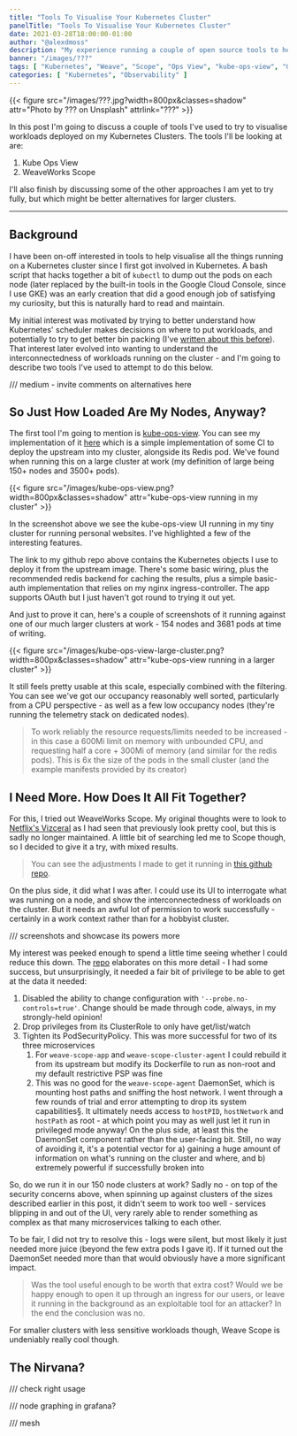 ```yaml
---
title: "Tools To Visualise Your Kubernetes Cluster"
panelTitle: "Tools To Visualise Your Kubernetes Cluster"
date: 2021-03-28T18:00:00-01:00
author: "@alexdmoss"
description: "My experience running a couple of open source tools to help visualise workloads deployed on Kubernetes"
banner: "/images/???"
tags: [ "Kubernetes", "Weave", "Scope", "Ops View", "kube-ops-view", "Graph", "Observability" ]
categories: [ "Kubernetes", "Observability" ]
---
```


{{< figure src="/images/???.jpg?width=800px&classes=shadow" attr="Photo by ??? on Unsplash" attrlink="???" >}}

In this post I'm going to discuss a couple of tools I've used to try to visualise workloads deployed on my Kubernetes Clusters. The tools I'll be looking at are:

1. Kube Ops View
2. WeaveWorks Scope

I'll also finish by discussing some of the other approaches I am yet to try fully, but which might be better alternatives for larger clusters.

---

## Background

I have been on-off interested in tools to help visualise all the things running on a Kubernetes cluster since I first got involved in Kubernetes. A bash script that hacks together a bit of `kubectl` to dump out the pods on each node (later replaced by the built-in tools in the Google Cloud Console, since I use GKE) was an early creation that did a good enough job of satisfying my curiosity, but this is naturally hard to read and maintain.

My initial interest was motivated by trying to better understand how Kubernetes' scheduler makes decisions on where to put workloads, and potentially to try to get better bin packing (I've [written about this before](https://alexos.dev/2019/09/28/squeezing-gke-system-resources-in-small-clusters/)). That interest later evolved into wanting to understand the interconnectedness of workloads running on the cluster - and I'm going to describe two tools I've used to attempt to do this below.

/// medium - invite comments on alternatives here

## So Just How Loaded Are My Nodes, Anyway?

The first tool I'm going to mention is [kube-ops-view](https://codeberg.org/hjacobs/kube-ops-view). You can see my implementation of it [here](https://github.com/alexdmoss/kube-ops-view) which is a simple implementation of some CI to deploy the upstream into my cluster, alongside its Redis pod. We've found when running this on a large cluster at work (my definition of large being 150+ nodes and 3500+ pods).

{{< figure src="/images/kube-ops-view.png?width=800px&classes=shadow" attr="kube-ops-view running in my cluster" >}}

In the screenshot above we see the kube-ops-view UI running in my tiny cluster for running personal websites. I've highlighted a few of the interesting features.

The link to my github repo above contains the Kubernetes objects I use to deploy it from the upstream image. There's some basic wiring, plus the recommended redis backend for caching the results, plus a simple basic-auth implementation that relies on my nginx ingress-controller. The app supports OAuth but I just haven't got round to trying it out yet.

And just to prove it can, here's a couple of screenshots of it running against one of our much larger clusters at work - 154 nodes and 3681 pods at time of writing.

{{< figure src="/images/kube-ops-view-large-cluster.png?width=800px&classes=shadow" attr="kube-ops-view running in a larger cluster" >}}

It still feels pretty usable at this scale, especially combined with the filtering. You can see we've got our occupancy reasonably well sorted, particularly from a CPU perspective - as well as a few low occupancy nodes (they're running the telemetry stack on dedicated nodes).

> To work reliably the resource requests/limits needed to be increased - in this case a 600Mi limit on memory with unbounded CPU, and requesting half a core + 300Mi of memory (and similar for the redis pods). This is 6x the size of the pods in the small cluster (and the example manifests provided by its creator)

## I Need More. How Does It All Fit Together?

For this, I tried out WeaveWorks Scope. My original thoughts were to look to [Netflix's Vizceral](https://github.com/Netflix/vizceral) as I had seen that previously look pretty cool, but this is sadly no longer maintained. A little bit of searching led me to Scope though, so I decided to give it a try, with mixed results.

> You can see the adjustments I made to get it running in [this github repo](https://github.com/alexdmoss/weave-scope).

On the plus side, it did what I was after. I could use its UI to interrogate what was running on a node, and show the interconnectedness of workloads on the cluster. But it needs an awful lot of permission to work successfully - certainly in a work context rather than for a hobbyist cluster.

/// screenshots and showcase its powers more

My interest was peeked enough to spend a little time seeing whether I could reduce this down. The [repo](https://github.com/alexdmoss/weave-scope) elaborates on this more detail - I had some success, but unsurprisingly, it needed a fair bit of privilege to be able to get at the data it needed:

1. Disabled the ability to change configuration with `'--probe.no-controls=true'`. Change should be made through code, always, in my strongly-held opinion!
2. Drop privileges from its ClusterRole to only have get/list/watch
3. Tighten its PodSecurityPolicy. This was more successful for two of its three microservices
   1. For `weave-scope-app` and `weave-scope-cluster-agent` I could rebuild it from its upstream but modify its Dockerfile to run as non-root and my default restrictive PSP was fine
   2. This was no good for the `weave-scope-agent` DaemonSet, which is mounting host paths and sniffing the host network. I went through a few rounds of trial and error attempting to drop its system capabilities§. It ultimately needs access to `hostPID`, `hostNetwork` and `hostPath` as root - at which point you may as well just let it run in privileged mode anyway! On the plus side, at least this the DaemonSet component rather than the user-facing bit. Still, no way of avoiding it, it's a potential vector for a) gaining a huge amount of information on what's running on the cluster and where, and b) extremely powerful if successfully broken into

So, do we run it in our 150 node clusters at work? Sadly no - on top of the security concerns above, when spinning up against clusters of the sizes described earlier in this post, it didn't seem to work too well - services blipping in and out of the UI, very rarely able to render something as complex as that many microservices talking to each other.

To be fair, I did not try to resolve this - logs were silent, but most likely it just needed more juice (beyond the few extra pods I gave it). If it turned out the DaemonSet needed more than that would obviously have a more significant impact.

> Was the tool useful enough to be worth that extra cost? Would we be happy enough to open it up through an ingress for our users, or leave it running in the background as an exploitable tool for an attacker? In the end the conclusion was no.

For smaller clusters with less sensitive workloads though, Weave Scope is undeniably really cool though.

## The Nirvana?

/// check right usage

/// node graphing in grafana?

/// mesh
